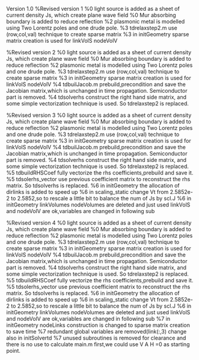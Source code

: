 Version 1.0
%Revised version 1
%0 light source is added as a sheet of current density Js, which create plane wave field 
%0 Mur absorbing boundary is added to reduce reflection
%2 plasmonic metal is modelled using Two Lorentz poles and one drude pole.
%3 tdrelaxstep2.m use (row,col,val) technique to create sparse matrix
%3 in initGeometry sparse matrix creation is used for linkVolS nodeVolV

%Revised version 2
%0 light source is added as a sheet of current density Js, which create plane wave field 
%0 Mur absorbing boundary is added to reduce reflection
%2 plasmonic metal is modelled using Two Lorentz poles and one drude pole.
%3 tdrelaxstep2.m use (row,col,val) technique to create sparse matrix
%3 in initGeometry sparse matrix creation is used for linkVolS nodeVolV
%4 tdbuilJacob.m prebuild,precondition and save  the Jacobian matrix,which is unchanged in time propagation. Semiconductor part is removed.
%4 tdsolverhs construct the right hand side matrix, and some simple vectorization technique is used. So tdrelaxstep2 is replaced.

%Revised version 3
%0 light source is added as a sheet of current density Js, which create plane wave field 
%0 Mur absorbing boundary is added to reduce reflection
%2 plasmonic metal is modelled using Two Lorentz poles and one drude pole.
%3 tdrelaxstep2.m use (row,col,val) technique to create sparse matrix
%3 in initGeometry sparse matrix creation is used for linkVolS nodeVolV
%4 tdbuilJacob.m prebuild,precondition and save  the Jacobian matrix,which is unchanged in time propagation. Semiconductor part is removed.
%4 tdsolverhs construct the right hand side matrix, and some simple vectorization technique is used. So tdrelaxstep2 is replaced.
%5 tdbuildRHSCoef fully vectorize the rhs coefficients,prebuild and save it. 
%5 tdsolerhs_vector use previous coefficient matrix to reconstruct the rhs matrix. So tdsolverhs is replaced. 
%6 in initGeometry the allocation of dirlinks is added to speed up
%6 in scaling_static change Vt from 2.5852e-2 to 2.5852,so to rescale a little bit to balance the num of Js by scl.J
%6 in initGeometry linkVolumes nodeVolumes are deleted and just used linkVolS and nodeVolV are ok,variables are changed in following sub

%Revised version 4
%0 light source is added as a sheet of current density Js, which create plane wave field 
%0 Mur absorbing boundary is added to reduce reflection
%2 plasmonic metal is modelled using Two Lorentz poles and one drude pole.
%3 tdrelaxstep2.m use (row,col,val) technique to create sparse matrix
%3 in initGeometry sparse matrix creation is used for linkVolS nodeVolV
%4 tdbuilJacob.m prebuild,precondition and save  the Jacobian matrix,which is unchanged in time propagation. Semiconductor part is removed.
%4 tdsolverhs construct the right hand side matrix, and some simple vectorization technique is used. So tdrelaxstep2 is replaced.
%5 tdbuildRHSCoef fully vectorize the rhs coefficients,prebuild and save it. 
%5 tdsolerhs_vector use previous coefficient matrix to reconstruct the rhs matrix. So tdsolverhs is replaced. 
%6 in initGeometry the allocation of dirlinks is added to speed up
%6 in scaling_static change Vt from 2.5852e-2 to 2.5852,so to rescale a little bit to balance the num of Js by scl.J
%6 in initGeometry linkVolumes nodeVolumes are deleted and just used linkVolS and nodeVolV are ok,variables are changed in following sub
%7 in initGeometry nodeLinks construction is changed to sparse matrix creation to save time
%7 redundant global variables are removed(link(:,3) change also in initSolvertd
%7 unused subroutines is removed for clearance and there is no use to calculate main.m first,we could use V A H =0 as starting point.
